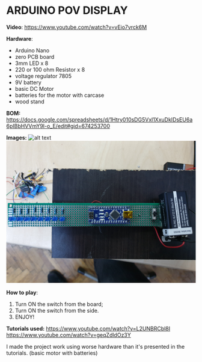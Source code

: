 # ARDUINO POV DISPLAY

**Video**: https://www.youtube.com/watch?v=vEio7vrck6M

**Hardware**: 
- Arduino Nano 
- zero PCB board 
- 3mm LED x 8 
- 220 or 100 ohm Resistor x 8
- voltage regulator 7805
- 9V battery
- basic DC Motor
- batteries for the motor with carcase
- wood stand

**BOM:** https://docs.google.com/spreadsheets/d/1Htry010sDG5Vxl1XxuDkIDsEU6a6pIBbHVVmY9l-o_E/edit#gid=674253700

**Images:**
![alt text](https://github.com/Mickai55/Introduction-to-Robotics/blob/master/Final%20Project/picture%201.jpg)
![alt text](https://github.com/Mickai55/Introduction-to-Robotics/blob/master/Final%20Project/picture%202.jpg)

**How to play**:
1. Turn ON the switch from the board;
2. Turn ON the switch from the side.
3. ENJOY!

**Tutorials used:**
https://www.youtube.com/watch?v=L2UNBRCbl8I
https://www.youtube.com/watch?v=geqZdldOz3Y

I made the project work using worse hardware than it's presented in the tutorials. (basic motor with batteries)


